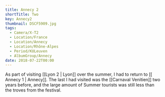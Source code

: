 ```yaml
---
title: Annecy 2
shortTitle: Two
key: Annecy2
thumbnail: DSCF5909.jpg
tags:
  - Camera/X-T2
  - Location/France
  - Location/Annecy
  - Location/Rhône-Alpes
  - Period/KULeuven
  - AlbumGroup/Annecy
date: 2018-07-22T00:00
---
```

As part of visiting [[Lyon 2 | Lyon]] over the summer, I had to return to [[ Annecy 1 | Annecy]]. The last I had visited was the [[Carnaval Venitien]] two years before, and the large amount of Summer tourists was still less than the troves from the festival.
